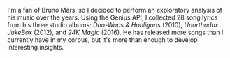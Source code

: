 I'm a fan of Bruno Mars, so I decided to perform an exploratory analysis of his music over the years. Using the Genius API, I collected 28 song lyrics from his three studio albums: *Doo-Wops & Hooligans* (2010), *Unorthodox JukeBox* (2012), and *24K Magic* (2016). He has released more songs than I currently have in my corpus, but it's more than enough to develop interesting insights. 

